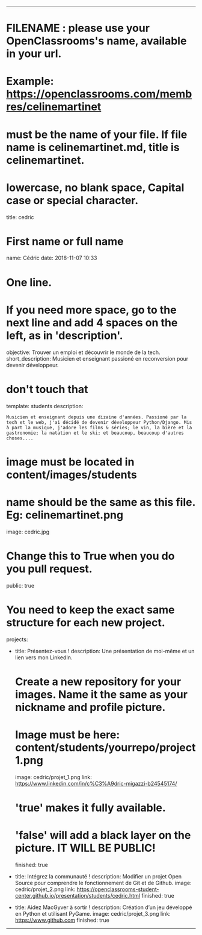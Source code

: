 ---


# FILENAME : please use your OpenClassrooms's name, available in your url.
# Example: https://openclassrooms.com/membres/celinemartinet
# must be the name of your file. If file name is celinemartinet.md, title is celinemartinet.
# lowercase, no blank space, Capital case or special character.

title: cedric


# First name or full name
name: Cédric
date: 2018-11-07 10:33

# One line.
# If you need more space, go to the next line and add 4 spaces on the left, as in 'description'.
objective: Trouver un emploi et découvrir le monde de la tech.
short_description: Musicien et enseignant passioné en reconversion pour devenir développeur.

# don't touch that
template: students
description:

    Musicien et enseignant depuis une dizaine d'années. Passioné par la tech et le web, j'ai décidé de devenir développeur Python/Django. Mis à part la musique, j'adore les films & séries; le vin, la bière et la gastronomie; la natation et le ski; et beaucoup, beaucoup d'autres choses....

# image must be located in content/images/students
# name should be the same as this file. Eg: celinemartinet.png
image: cedric.jpg


# Change this to True when you do you pull request.
public: true


# You need to keep the exact same structure for each new project.
projects:
  - title: Présentez-vous !
    description: Une présentation de moi-même et un lien vers mon LinkedIn.

    # Create a new repository for your images. Name it the same as your nickname and profile picture.
    # Image must be here: content/students/yourrepo/project1.png
    image: cedric/projet_1.png
    link: https://www.linkedin.com/in/c%C3%A9dric-migazzi-b24545174/

    # 'true' makes it fully available.
    # 'false' will add a black layer on the picture. IT WILL BE PUBLIC!
    finished: true

  - title: Intégrez la communauté !
    description: Modifier un projet Open Source pour comprendre le fonctionnement de Git et de Github.
    image: cedric/projet_2.png
    link: https://openclassrooms-student-center.github.io/presentation/students/cedric.html
    finished: true

  - title: Aidez MacGyver à sortir !
    description: Création d’un jeu développé en Python et utilisant PyGame.
    image: cedric/projet_3.png
    link: https://www.github.com
    finished: true

---